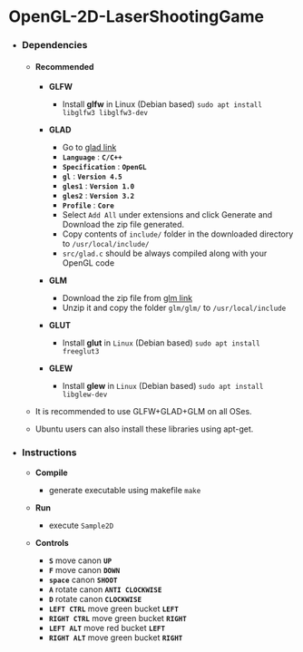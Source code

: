# OpenGL-2D-LaserShootingGame

- ### Dependencies

  - #### Recommended
  
    - **GLFW**
      - Install **glfw** in Linux (Debian based) `sudo apt install libglfw3 libglfw3-dev`

    - **GLAD**
      - Go to [glad link](http://glad.dav1d.de/)
      - **`Language`** : **`C/C++`**
      - **`Specification`** : **`OpenGL`**
      - **`gl`** : **`Version 4.5`**
      - **`gles1`** : **`Version 1.0`**
      - **`gles2`** : **`Version 3.2`**
      - **`Profile`** : **`Core`**
      - Select `Add All` under extensions and click Generate and Download the zip file generated.
      - Copy contents of `include/` folder in the downloaded directory to `/usr/local/include/`
      - `src/glad.c` should be always compiled along with your OpenGL code
  
    - **GLM**
      - Download the zip file from [glm link](https://github.com/g-truc/glm/releases/tag/0.9.7.2)
      - Unzip it and copy the folder `glm/glm/` to `/usr/local/include`
    

    - **GLUT**
      - Install **glut** in `Linux` (Debian based) `sudo apt install freeglut3`
    
    - **GLEW**
      - Install **glew** in `Linux` (Debian based) `sudo apt install libglew-dev` 
    
  - It is recommended to use GLFW+GLAD+GLM on all OSes.
  - Ubuntu users can also install these libraries using apt-get.
    
- ### Instructions

  - **Compile**
    - generate executable using makefile `make`
    
  - **Run**
    - execute `Sample2D`
    
  - **Controls**
    - **`S`** move canon **`UP`**
    - **`F`** move canon **`DOWN`**
    - **`space`** canon **`SHOOT`**
    - **`A`** rotate canon **`ANTI CLOCKWISE`**
    - **`D`** rotate canon **`CLOCKWISE`**
    - **`LEFT CTRL`** move green bucket **`LEFT`**
    - **`RIGHT CTRL`** move green bucket **`RIGHT`**
    - **`LEFT ALT`** move red bucket **`LEFT`**
    - **`RIGHT ALT`** move green bucket **`RIGHT`**
